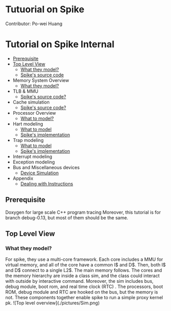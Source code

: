 # Tutuorial on Spike 


Contributor: Po-wei Huang

Tutorial on Spike Internal
==================
*   [Prerequisite](#pre)
*   [Top Level View](#Top)
    *   [What they model?](#model_top)
    *   [Spike's source code](#source_top)
*   Memory System Overview
    *   [What they model?](#model_memory)
*   TLB & MMU
    *   [Spike's source code?](#source_MMU_TLB)
*   Cache simulation
    *   [Spike's source code?](#source_cache)
*   Processor Overview
    *   [What to model?](#model_processor)
*   Hart modeling
    *   [What to model](#model_hart)
    *   [Spike's implementation](#source_hart)
*   Trap modeling
    *   [What to model](#model_trap)
    *   [Spike's implementation](#source_trap)
*   Interrupt modeling
*   Exception modeling
*   Bus and Miscellaneous devices
    *   [Device Simulation](#model_device)
*   Appendix
    *   [Dealing with Instructions](#instrunctions)
<h2 id="pre">Prerequisite</h2>
	Doxygen for large scale C++ program tracing 
	Moreover, this tutorial is for branch debug-0.13, but most of them should be the same.
<h2 id="Top">Top Level View</h2>
<h3 id="modtopel_">What they model?</h3>
  For spike, they use a multi-core framework. Each core includes a MMU for virtual memory, and all of the core have a common I$ and D$. Then, both I$ and D$ connect to a single L2$. The main memory follows. 
  The cores and the memory hierarchy are inside a class sim, and the class could interact with outside by interactive command. Moreover, the sim includes  bus, debug module, boot rom, and real time clock (RTC) . The processors, boot ROM, debug module and RTC are hooked on the bus, but the memory is not. These components together enable spike to run a simple proxy kernel pk.
![Top level overview](./pictures/Sim.png)
